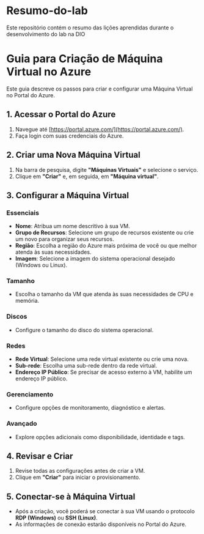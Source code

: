 # Resumo-do-lab
Este repositório contém o resumo das lições aprendidas durante o desenvolvimento do lab na DIO


# Guia para Criação de Máquina Virtual no Azure

Este guia descreve os passos para criar e configurar uma Máquina Virtual no Portal do Azure.

## 1. Acessar o Portal do Azure

1. Navegue até [https://portal.azure.com/](https://portal.azure.com/).
2. Faça login com suas credenciais do Azure.

## 2. Criar uma Nova Máquina Virtual

1. Na barra de pesquisa, digite **"Máquinas Virtuais"** e selecione o serviço.
2. Clique em **"Criar"** e, em seguida, em **"Máquina virtual"**.

## 3. Configurar a Máquina Virtual

### Essenciais
- **Nome**: Atribua um nome descritivo à sua VM.
- **Grupo de Recursos**: Selecione um grupo de recursos existente ou crie um novo para organizar seus recursos.
- **Região**: Escolha a região do Azure mais próxima de você ou que melhor atenda às suas necessidades.
- **Imagem**: Selecione a imagem do sistema operacional desejado (Windows ou Linux).

### Tamanho
- Escolha o tamanho da VM que atenda às suas necessidades de CPU e memória.

### Discos
- Configure o tamanho do disco do sistema operacional.

### Redes
- **Rede Virtual**: Selecione uma rede virtual existente ou crie uma nova.
- **Sub-rede**: Escolha uma sub-rede dentro da rede virtual.
- **Endereço IP Público**: Se precisar de acesso externo à VM, habilite um endereço IP público.

### Gerenciamento
- Configure opções de monitoramento, diagnóstico e alertas.

### Avançado
- Explore opções adicionais como disponibilidade, identidade e tags.

## 4. Revisar e Criar

1. Revise todas as configurações antes de criar a VM.
2. Clique em **"Criar"** para iniciar o provisionamento.

## 5. Conectar-se à Máquina Virtual

- Após a criação, você poderá se conectar à sua VM usando o protocolo **RDP (Windows)** ou **SSH (Linux)**.
- As informações de conexão estarão disponíveis no Portal do Azure.
